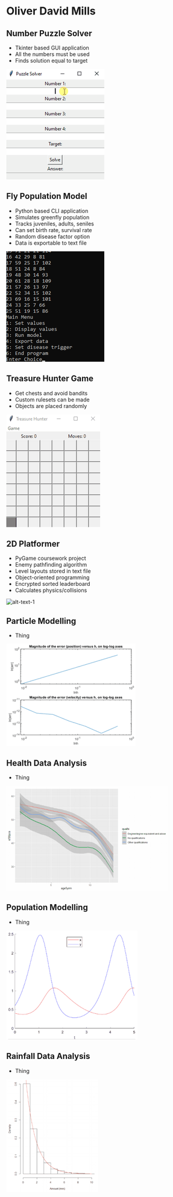 # Oliver David Mills
## Number Puzzle Solver
- Tkinter based GUI application
- All the numbers must be used
- Finds solution equal to target

![alt-text-1](solverdemo.gif)

## Fly Population Model
- Python based CLI application
- Simulates greenfly population
- Tracks juveniles, adults, seniles
- Can set birth rate, survival rate
- Random disease factor option
- Data is exportable to text file

![alt-text-1](greenflydemo.gif) 

## Treasure Hunter Game
- Get chests and avoid bandits
- Custom rulesets can be made
- Objects are placed randomly

![alt-text-1](treasuredemo.gif) 

## 2D Platformer
- PyGame coursework project
- Enemy pathfinding algorithm
- Level layouts stored in text file
- Object-oriented programming
- Encrypted sorted leaderboard
- Calculates physics/collisions

![alt-text-1](platformdemo.gif) 

## Particle Modelling
- Thing

![alt-text-1](model1demo.gif) 

## Health Data Analysis
- Thing

![alt-text-1](healthdemo.gif)  

## Population Modelling
- Thing

![alt-text-1](model3demo.gif) 

## Rainfall Data Analysis
- Thing

![alt-text-1](raindemo.gif)
